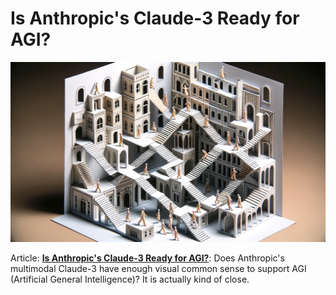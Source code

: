 # Is Anthropic's Claude-3 Ready for AGI?

<banner class="page-header" role="banner">
  <img src="../assets/images/visual_common_sense.webp" alt="Banner Image" style="">
</banner>

Article: [**Is Anthropic's Claude-3 Ready for AGI?**](https://kaihuchen.github.io/articles/VisualCommonSenseClaude3): Does Anthropic's multimodal Claude-3 have enough visual common sense to support AGI (Artificial General Intelligence)? It is actually kind of close.




